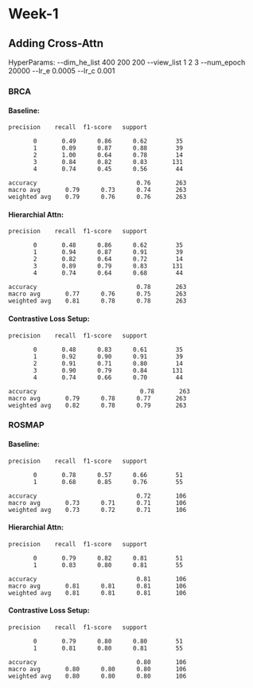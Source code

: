 # Week-1

## Adding Cross-Attn

HyperParams:
--dim_he_list 400 200 200
--view_list 1 2 3
--num_epoch 20000
--lr_e 0.0005
--lr_c 0.001

### BRCA

#### Baseline:

    precision    recall  f1-score   support

           0       0.49      0.86      0.62        35
           1       0.89      0.87      0.88        39
           2       1.00      0.64      0.78        14
           3       0.84      0.82      0.83       131
           4       0.74      0.45      0.56        44

    accuracy                            0.76       263
    macro avg       0.79      0.73      0.74       263
    weighted avg    0.79      0.76      0.76       263

#### Hierarchial Attn:

    precision    recall  f1-score   support

           0       0.48      0.86      0.62        35
           1       0.94      0.87      0.91        39
           2       0.82      0.64      0.72        14
           3       0.89      0.79      0.83       131
           4       0.74      0.64      0.68        44

    accuracy                            0.78       263
    macro avg       0.77      0.76      0.75       263
    weighted avg    0.81      0.78      0.78       263

#### Contrastive Loss Setup:

    precision    recall  f1-score   support

           0       0.48      0.83      0.61        35
           1       0.92      0.90      0.91        39
           2       0.91      0.71      0.80        14
           3       0.90      0.79      0.84       131
           4       0.74      0.66      0.70        44

    accuracy                             0.78       263
    macro avg       0.79      0.78      0.77       263
    weighted avg    0.82      0.78      0.79       263

### ROSMAP

#### Baseline:

    precision    recall  f1-score   support

           0       0.78      0.57      0.66        51
           1       0.68      0.85      0.76        55

    accuracy                            0.72       106
    macro avg       0.73      0.71      0.71       106
    weighted avg    0.73      0.72      0.71       106

#### Hierarchial Attn:

    precision    recall  f1-score   support

           0       0.79      0.82      0.81        51
           1       0.83      0.80      0.81        55

    accuracy                            0.81       106
    macro avg       0.81      0.81      0.81       106
    weighted avg    0.81      0.81      0.81       106

#### Contrastive Loss Setup:

    precision    recall  f1-score   support

           0       0.79      0.80      0.80        51
           1       0.81      0.80      0.81        55

    accuracy                            0.80       106
    macro avg       0.80      0.80      0.80       106
    weighted avg    0.80      0.80      0.80       106
